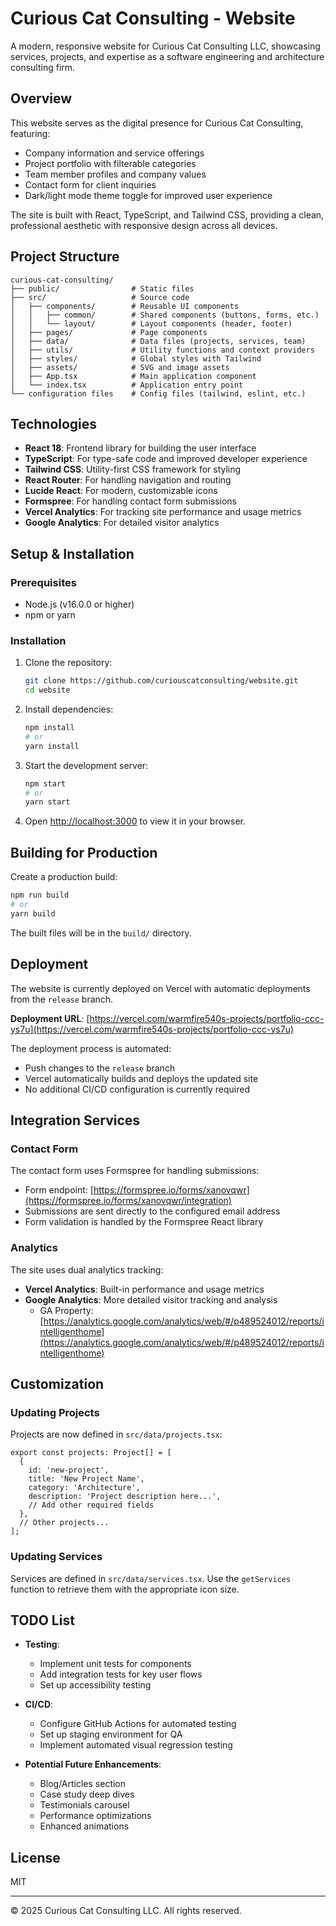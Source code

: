 # Curious Cat Consulting - Website

A modern, responsive website for Curious Cat Consulting LLC, showcasing services, projects, and expertise as a software engineering and architecture consulting firm.

## Overview

This website serves as the digital presence for Curious Cat Consulting, featuring:

- Company information and service offerings
- Project portfolio with filterable categories
- Team member profiles and company values
- Contact form for client inquiries
- Dark/light mode theme toggle for improved user experience

The site is built with React, TypeScript, and Tailwind CSS, providing a clean, professional aesthetic with responsive design across all devices.

## Project Structure

```
curious-cat-consulting/
├── public/                # Static files
├── src/                   # Source code
│   ├── components/        # Reusable UI components
│   │   ├── common/        # Shared components (buttons, forms, etc.)
│   │   └── layout/        # Layout components (header, footer)
│   ├── pages/             # Page components
│   ├── data/              # Data files (projects, services, team)
│   ├── utils/             # Utility functions and context providers
│   ├── styles/            # Global styles with Tailwind
│   ├── assets/            # SVG and image assets
│   ├── App.tsx            # Main application component
│   └── index.tsx          # Application entry point
└── configuration files    # Config files (tailwind, eslint, etc.)
```

## Technologies

- **React 18**: Frontend library for building the user interface
- **TypeScript**: For type-safe code and improved developer experience
- **Tailwind CSS**: Utility-first CSS framework for styling
- **React Router**: For handling navigation and routing
- **Lucide React**: For modern, customizable icons
- **Formspree**: For handling contact form submissions
- **Vercel Analytics**: For tracking site performance and usage metrics
- **Google Analytics**: For detailed visitor analytics

## Setup & Installation

### Prerequisites

- Node.js (v16.0.0 or higher)
- npm or yarn

### Installation

1. Clone the repository:
   ```bash
   git clone https://github.com/curiouscatconsulting/website.git
   cd website
   ```

2. Install dependencies:
   ```bash
   npm install
   # or
   yarn install
   ```

3. Start the development server:
   ```bash
   npm start
   # or
   yarn start
   ```

4. Open [http://localhost:3000](http://localhost:3000) to view it in your browser.

## Building for Production

Create a production build:
```bash
npm run build
# or
yarn build
```

The built files will be in the `build/` directory.

## Deployment

The website is currently deployed on Vercel with automatic deployments from the `release` branch.

**Deployment URL**: [https://vercel.com/warmfire540s-projects/portfolio-ccc-ys7u](https://vercel.com/warmfire540s-projects/portfolio-ccc-ys7u)

The deployment process is automated:
- Push changes to the `release` branch
- Vercel automatically builds and deploys the updated site
- No additional CI/CD configuration is currently required

## Integration Services

### Contact Form

The contact form uses Formspree for handling submissions:
- Form endpoint: [https://formspree.io/forms/xanovqwr](https://formspree.io/forms/xanovqwr/integration)
- Submissions are sent directly to the configured email address
- Form validation is handled by the Formspree React library

### Analytics

The site uses dual analytics tracking:
- **Vercel Analytics**: Built-in performance and usage metrics
- **Google Analytics**: More detailed visitor tracking and analysis
  - GA Property: [https://analytics.google.com/analytics/web/#/p489524012/reports/intelligenthome](https://analytics.google.com/analytics/web/#/p489524012/reports/intelligenthome)

## Customization

### Updating Projects

Projects are now defined in `src/data/projects.tsx`:

```tsx
export const projects: Project[] = [
  {
    id: 'new-project',
    title: 'New Project Name',
    category: 'Architecture',
    description: 'Project description here...',
    // Add other required fields
  },
  // Other projects...
];
```

### Updating Services

Services are defined in `src/data/services.tsx`. Use the `getServices` function to retrieve them with the appropriate icon size.

## TODO List

- **Testing**:
  - Implement unit tests for components
  - Add integration tests for key user flows
  - Set up accessibility testing

- **CI/CD**:
  - Configure GitHub Actions for automated testing
  - Set up staging environment for QA
  - Implement automated visual regression testing

- **Potential Future Enhancements**:
  - Blog/Articles section
  - Case study deep dives
  - Testimonials carousel
  - Performance optimizations
  - Enhanced animations

## License

MIT

---

© 2025 Curious Cat Consulting LLC. All rights reserved.